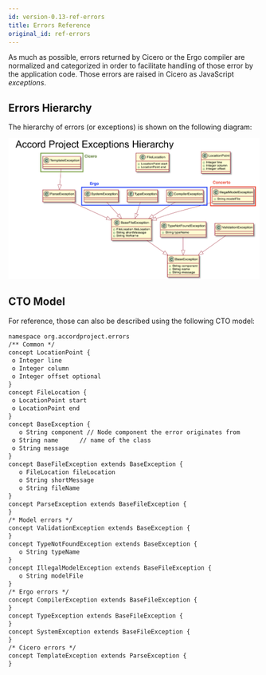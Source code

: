 ```yaml
---
id: version-0.13-ref-errors
title: Errors Reference
original_id: ref-errors
---
```


 As much as possible, errors returned by Cicero or the Ergo compiler are normalized and categorized in order to facilitate handling of those error by the application code. Those errors are raised in Cicero as JavaScript _exceptions_.

 ## Errors Hierarchy

 The hierarchy of errors (or exceptions) is shown on the following diagram:

 ![Error Hierarchy](assets/exceptions.png)

 ## CTO Model

 For reference, those can also be described using the following CTO model:

 ```ergo
namespace org.accordproject.errors
 /** Common */
concept LocationPoint {
  o Integer line
  o Integer column
  o Integer offset optional
}
concept FileLocation {
  o LocationPoint start
  o LocationPoint end
}
 concept BaseException {
	o String component // Node component the error originates from
  o String name      // name of the class
  o String message
}
concept BaseFileException extends BaseException {
	o FileLocation fileLocation
	o String shortMessage
	o String fileName
}
concept ParseException extends BaseFileException {
}
 /* Model errors */
concept ValidationException extends BaseException {
}
concept TypeNotFoundException extends BaseException {
	o String typeName
}
concept IllegalModelException extends BaseFileException {
	o String modelFile
}
 /* Ergo errors */
concept CompilerException extends BaseFileException {
}
concept TypeException extends BaseFileException {
}
concept SystemException extends BaseFileException {
}
 /* Cicero errors */
concept TemplateException extends ParseException {
}
```